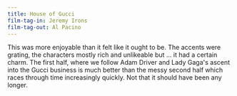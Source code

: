 ```yaml
---
title: House of Gucci
film-tag-in: Jeremy Irons
film-tag-out: Al Pacino
---
```


This was more enjoyable than it felt like it ought to be. The accents were grating, the characters mostly rich and unlikeable but ... it had a certain charm. The first half, where we follow Adam Driver and Lady Gaga's ascent into the Gucci business is much better than the messy second half which races through time increasingly quickly. Not that it should have been any longer.